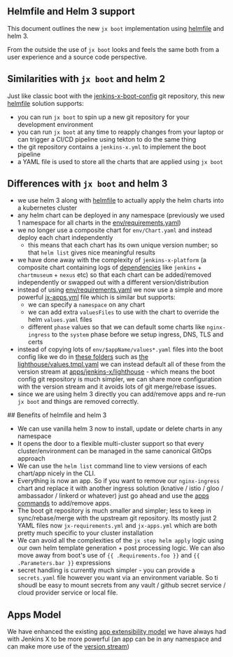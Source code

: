 ## Helmfile and Helm 3 support

This document outlines the new `jx boot` implementation using [helmfile](https://github.com/roboll/helmfile) and helm 3. 

From the outside the use of `jx boot` looks and feels the same both from a user experience and a source code perspective.

## Similarities with `jx boot` and helm 2

Just like classic boot with the [jenkins-x-boot-config](https://github.com/jenkins-x/jenkins-x-boot-config/) git repository, this new [helmfile](https://github.com/roboll/helmfile) solution supports:

* you can run `jx boot` to spin up a new git repository for your development environment
* you can run `jx boot` at any time to reapply changes from your laptop or can trigger a CI/CD pipeline using tekton to do the same thing
* the git repository contains a `jenkins-x.yml` to implement the boot pipeline
* a YAML file is used to store all the charts that are applied using `jx boot`

## Differences with `jx boot` and helm 3

* we use helm 3 along with [helmfile](https://github.com/roboll/helmfile) to actually apply the helm charts into a kubernetes cluster
* any helm chart can be deployed in any namespace (previously we used 1 namespace for all charts in the [env/requirements.yaml](https://github.com/jenkins-x/jenkins-x-boot-config/blob/master/env/requirements.yaml))
* we no longer use a composite chart for `env/Chart.yaml` and instead deploy each chart independently
  * this means that each chart has its own unique version number; so that `helm list` gives nice meaningful results
* we have done away with the complexity of `jenkins-x-platform` (a composite chart containing logs of [dependencies](https://github.com/jenkins-x/jenkins-x-platform/blob/master/jenkins-x-platform/requirements.yaml) like `jenkins` + `chartmuseum` + `nexus` etc) so that each chart can be added/removed independently or swapped out with a different version/distribution
* instead of using [env/requirements.yaml](https://github.com/jenkins-x/jenkins-x-boot-config/blob/master/env/requirements.yaml) we now use a simple and more powerful [jx-apps.yml](https://github.com/jenkins-x-labs/boot-helmfile-poc/blob/master/jx-apps.yml) file which is similar but supports:
  * we can specify a `namespace` on any chart
  * we can add extra `valuesFiles` to use with the chart to override the helm `values.yaml` files
  * different `phase` values so that we can default some charts like `nginx-ingress` to the `system` phase before we setup ingress, DNS, TLS and certs
* instead of copying lots of `env/$appName/values*.yaml` files into the boot config like we do in [these folders](https://github.com/jenkins-x/jenkins-x-boot-config/blob/master/env/) such as [the lighthouse/values.tmpl.yaml](https://github.com/jenkins-x/jenkins-x-boot-config/blob/master/env/lighthouse/values.tmpl.yaml) we can instead default all of these from the version stream at [apps/jenkins-x/lighthouse](https://github.com/jenkins-x/jenkins-x-versions/tree/master/apps/jenkins-x/lighthouse) - which means the boot config git repository is much simpler, we can share more configuration with the version stream and it avoids lots of git merge/rebase issues.
* since we are using helm 3 directly you can add/remove apps and re-run `jx boot` and things are removed correctly.

## Benefits of helmfile and helm 3

* We can use vanilla helm 3 now to install, update or delete charts in any namespace
* It opens the door to a flexible multi-cluster support so that every cluster/environment can be managed in the same canonical GitOps approach
* We can use the `helm list` command line to view versions of each chart/app nicely in the CLI.
* Everything is now an app. So if you want to remove our `nginx-ingress` chart and replace it with another ingress solution (knative / istio / gloo / ambassador / linkerd or whatever) just go ahead and use the [apps commands](apps.md) to add/remove apps.
* The boot git repository is much smaller and simpler; less to keep in sync/rebase/merge with the upstream git repository. Its mostly just 2 YAML files now `jx-requirements.yml` and `jx-apps.yml` which are both pretty much specific to your cluster installation
* We can avoid all the complexities of the `jx step helm apply` logic using our own helm template generation + post processing logic. We can also move away from boot's use of `{{ .Requirements.foo }}` and `{{ .Parameters.bar }}` expressions
* secret handling is currently much simpler - you can provide a `secrets.yaml` file however you want via an environment variable. So ti shoudl be easy to mount secrets from any vault / github secret service / cloud provider service or local file.

## Apps Model

We have enhanced the existing [app extensibility model](apps.md) we have always had with Jenkins X to be more powerful (an app can be in any namespace and can make more use of the [version stream](https://jenkins-x.io/docs/concepts/version-stream/))